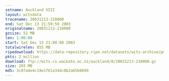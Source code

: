 ```yaml
---
setname: Auckland VIII
layout: witsdata
tracename: 20031213-210000
end: Sat Dec 13 21:59:59 2003
originalname: 20031213-210000
gzsize: 52 MB
len: 1:00:00
start: Sat Dec 13 21:00:00 2003
totalwirelen: 855 MB
ripedownload: https://data-repository.ripe.net/datasets/wits-archive/pma/long/auck/8//20031213-210000.gz
pkts: 2 million
download: ftp://wits.cs.waikato.ac.nz/auckland/8/20031213-210000.gz
size: 203 MB
md5: 3c07a4e4c19e1f61a34dc0b2a65b0699
---
```


